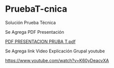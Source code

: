 # PruebaT-cnica
Solución Prueba Técnica

Se Agrega PDF Presentación

[PDF PRESENTACION PRUBA T.pdf](https://github.com/user-attachments/files/18769729/PDF.PRESENTACION.PRUBA.T.pdf)

Se Agrega link Video Explicación Grupal youtube

https://www.youtube.com/watch?v=K60yDeacvXA
